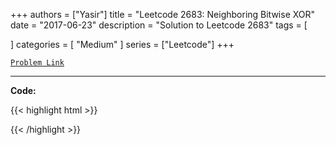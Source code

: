 
+++
authors = ["Yasir"]
title = "Leetcode 2683: Neighboring Bitwise XOR"
date = "2017-06-23"
description = "Solution to Leetcode 2683"
tags = [
    
]
categories = [
    "Medium"
]
series = ["Leetcode"]
+++



[`Problem Link`](https://leetcode.com/problems/neighboring-bitwise-xor/description/)

---

**Code:**

{{< highlight html >}}

{{< /highlight >}}

